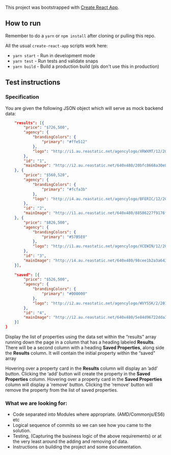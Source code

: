 This project was bootstrapped with [Create React App](https://github.com/facebookincubator/create-react-app).

## How to run
Remember to do a `yarn` or `npm install` after cloning or pulling this repo.

All the usual `create-react-app` scripts work here:  
- `yarn start` - Run in development mode
- `yarn test`  - Run tests and validate snaps
- `yarn build` - Build a production build (pls don't use this in production)

## Test instructions
### Specification
You are given the following JSON object which will serve as mock backend data:

```json
    "results": [{
        "price": "$726,500",
        "agency": {
            "brandingColors": {
                "primary": "#ffe512"
            },
            "logo": "http://i1.au.reastatic.net/agencylogo/XRWXMT/12/20120927204448.gif"
        },
        "id": "1",
        "mainImage": "http://i2.au.reastatic.net/640x480/20bfc8668a30e8cabf045a1cd54814a9042fc715a8be683ba196898333d68cec/main.jpg"
    }, {
        "price": "$560,520",
        "agency": {
            "brandingColors": {
                "primary": "#fcfa3b"
            },
            "logo": "http://i4.au.reastatic.net/agencylogo/BFERIC/12/20150619122858.gif"
        },
        "id": "2",
        "mainImage": "http://i1.au.reastatic.net/640x480/88586227f9176f602d5c19cf06261108dbb29f03e30d1c4ce9fc2b51fb1e4bd6/main.jpg"
    }, {
        "price": "$826,500",
        "agency": {
            "brandingColors": {
                "primary": "#57B5E0"
            },
            "logo": "http://i1.au.reastatic.net/agencylogo/XCEWIN/12/20150807093203.gif"
        },
        "id": "3",
        "mainImage": "http://i4.au.reastatic.net/640x480/98cee1b2a3a64329921fc38f7e2926a78d41fcc683fc48fb8a8ef2999b14c027/main.jpg"
    }],
 
    "saved": [{
        "price": "$526,500",
        "agency": {
            "brandingColors": {
                "primary": "#000000"
            },
            "logo": "http://i2.au.reastatic.net/agencylogo/WVYSSK/2/20140701084436.gif"
        },
        "id": "4",
        "mainImage": "http://i2.au.reastatic.net/640x480/5e84d96722dda3ea2a084d6935677f64872d1d760562d530c3cabfcb7bcda9c2/main.jpg"
    }]
}
```

Display the list of properties using the data set within the “results" array running down the page in a column that has a heading labeled **Results**. There will be a second column with a heading **Saved Properties**, along side the **Results** column. It will contain the initial property within the “saved" array

Hovering over a property card in the **Results** column will display an ’add’ button. Clicking the ‘add’ button will create the property in the **Saved Properties** column. Hovering over a property card in the **Saved Properties** column will display a 'remove’ button. Clicking the ‘remove' button will remove the property from the list of saved properties.

### What we are looking for:
- Code separated into Modules where appropriate. (AMD/Commonjs/ES6) etc
- Logical sequence of commits so we can see how you came to the solution.
- Testing, (Capturing the business logic of the above requirements) or at the very least around the adding and removing of data.
- Instructions on building the project and some documentation.
